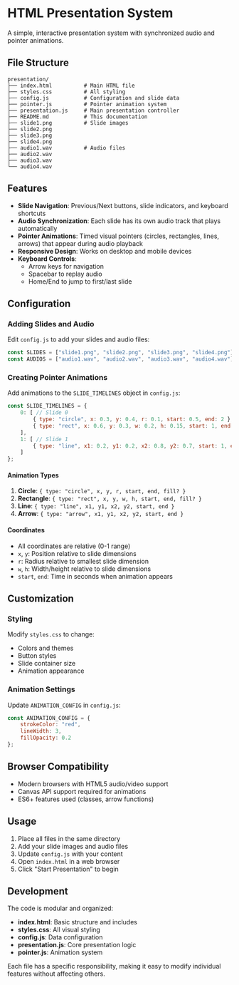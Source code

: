 # HTML Presentation System

A simple, interactive presentation system with synchronized audio and pointer animations.

## File Structure

```
presentation/
├── index.html          # Main HTML file
├── styles.css          # All styling
├── config.js           # Configuration and slide data
├── pointer.js          # Pointer animation system
├── presentation.js     # Main presentation controller
├── README.md           # This documentation
├── slide1.png          # Slide images
├── slide2.png
├── slide3.png
├── slide4.png
├── audio1.wav          # Audio files
├── audio2.wav
├── audio3.wav
└── audio4.wav
```

## Features

- **Slide Navigation**: Previous/Next buttons, slide indicators, and keyboard shortcuts
- **Audio Synchronization**: Each slide has its own audio track that plays automatically
- **Pointer Animations**: Timed visual pointers (circles, rectangles, lines, arrows) that appear during audio playback
- **Responsive Design**: Works on desktop and mobile devices
- **Keyboard Controls**: 
  - Arrow keys for navigation
  - Spacebar to replay audio
  - Home/End to jump to first/last slide

## Configuration

### Adding Slides and Audio

Edit `config.js` to add your slides and audio files:

```javascript
const SLIDES = ["slide1.png", "slide2.png", "slide3.png", "slide4.png"];
const AUDIOS = ["audio1.wav", "audio2.wav", "audio3.wav", "audio4.wav"];
```

### Creating Pointer Animations

Add animations to the `SLIDE_TIMELINES` object in `config.js`:

```javascript
const SLIDE_TIMELINES = {
    0: [ // Slide 0
        { type: "circle", x: 0.3, y: 0.4, r: 0.1, start: 0.5, end: 2 },
        { type: "rect", x: 0.6, y: 0.3, w: 0.2, h: 0.15, start: 1, end: 3 }
    ],
    1: [ // Slide 1
        { type: "line", x1: 0.2, y1: 0.2, x2: 0.8, y2: 0.7, start: 1, end: 2 }
    ]
};
```

#### Animation Types

1. **Circle**: `{ type: "circle", x, y, r, start, end, fill? }`
2. **Rectangle**: `{ type: "rect", x, y, w, h, start, end, fill? }`
3. **Line**: `{ type: "line", x1, y1, x2, y2, start, end }`
4. **Arrow**: `{ type: "arrow", x1, y1, x2, y2, start, end }`

#### Coordinates

- All coordinates are relative (0-1 range)
- `x`, `y`: Position relative to slide dimensions
- `r`: Radius relative to smallest slide dimension
- `w`, `h`: Width/height relative to slide dimensions
- `start`, `end`: Time in seconds when animation appears

## Customization

### Styling

Modify `styles.css` to change:
- Colors and themes
- Button styles
- Slide container size
- Animation appearance

### Animation Settings

Update `ANIMATION_CONFIG` in `config.js`:
```javascript
const ANIMATION_CONFIG = {
    strokeColor: "red",
    lineWidth: 3,
    fillOpacity: 0.2
};
```

## Browser Compatibility

- Modern browsers with HTML5 audio/video support
- Canvas API support required for animations
- ES6+ features used (classes, arrow functions)

## Usage

1. Place all files in the same directory
2. Add your slide images and audio files
3. Update `config.js` with your content
4. Open `index.html` in a web browser
5. Click "Start Presentation" to begin

## Development

The code is modular and organized:

- **index.html**: Basic structure and includes
- **styles.css**: All visual styling
- **config.js**: Data configuration
- **presentation.js**: Core presentation logic
- **pointer.js**: Animation system

Each file has a specific responsibility, making it easy to modify individual features without affecting others.